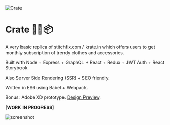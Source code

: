 ![Crate](https://raw.githubusercontent.com/atulmy/atulmy.github.io/master/images/crate/hero-with-link.png)

# Crate 👕👖📦 

A very basic replica of stitchfix.com / krate.in which offers users to get monthly subscription of trendy clothes and accessories. 

Built with Node + Express + GraphQL + React + Redux + JWT Auth + React Storybook. 

Also Server Side Rendering (SSR) + SEO friendly. 

Written in ES6 using Babel + Webpack.

Bonus: Adobe XD prototype. [Design Preview](https://xd.adobe.com/view/a662a49f-57e7-4ffd-91bd-080b150b0317/).

**[WORK IN PROGRESS]**

![screenshot](http://atulmy.com/atulmy.com/attachments/images/crate/login.png)
